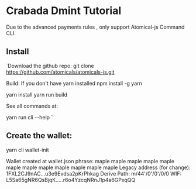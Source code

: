 # Crabada  Dmint Tutorial
Due to the advanced payments rules , only support Atomical-js Command CLI.
## Install
`Download the github repo:
git clone https://github.com/atomicals/atomicals-js.git

Build:
 If you don't have yarn installed
 npm install -g yarn

yarn install
yarn run build

See all commands at:

yarn run cli --help `

## Create the wallet:

yarn cli wallet-init

>>>

Wallet created at wallet.json
phrase: maple maple maple maple maple maple maple maple maple maple maple maple
Legacy address (for change): 1FXL2CJ9nAC...u3e9Evdsa2pKrPhkag
Derive Path: m/44'/0'/0'/0/0
WIF: L5Sa65gNR6QsBjqK.....r6o4YzcqNRnJ1p4a6GPxqQQ
